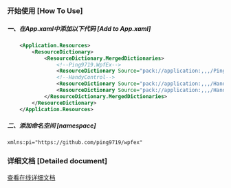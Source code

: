 ﻿
### 开始使用 [How To Use]

##### 一、在App.xaml中添加以下代码 [Add to App.xaml]
```xml
    <Application.Resources>
        <ResourceDictionary>
            <ResourceDictionary.MergedDictionaries>
                <!--Ping9719.WpfEx-->
                <ResourceDictionary Source="pack://application:,,,/Ping9719.WpfEx;component/Themes/Theme.xaml"/>
                <!--HandyControl-->
                <ResourceDictionary Source="pack://application:,,,/HandyControl;component/Themes/SkinDefault.xaml"/>
                <ResourceDictionary Source="pack://application:,,,/HandyControl;component/Themes/Theme.xaml"/>
            </ResourceDictionary.MergedDictionaries>
        </ResourceDictionary>
    </Application.Resources>
```
##### 二、添加命名空间 [namespace]
```CSharp
xmlns:pi="https://github.com/ping9719/wpfex"
```

### 详细文档 [Detailed document]
[查看在线详细文档](https://view.officeapps.live.com/op/view.aspx?src=https://github.com/ping9719/WpfEx/blob/main/Ping9719.WpfEx/docs/WpfExDoc.docx?raw=true)   

